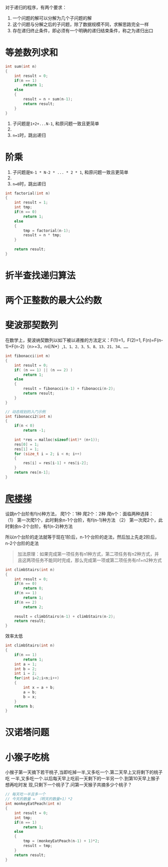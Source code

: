 对于递归的程序，有两个要求：

1. 一个问题的解可以分解为几个子问题的解
2. 这个问题与分解之后的子问题，除了数据规模不同，求解思路完全一样
3. 存在递归终止条件，即必须有一个明确的递归结束条件，称之为递归出口


# 等差数列求和
```c
int sum(int n)
{
    int result = 0;
    if(n == 1)
        return 1;
    else
    {
        result = n + sum(n-1);
        return result;
    }
}
```
1. 子问题是`1+2+...N-1`, 和原问题一致且更简单
2. 
3. `n=1`时，跳出递归

# 阶乘
1. 子问题是`N-1 * N-2 * ... * 2 * 1`, 和原问题一致且更简单
2. 
3. `n=0`时，跳出递归

```c
int factorial(int n)
{
    int result = 1;
    int tmp;
    if(n == 0)
        return 1;
    else
    {
        tmp = factorial(n-1);
        result = n * tmp;
    }
    
    return result;
}
```

# 折半查找递归算法

# 两个正整数的最大公约数

# 斐波那契数列
在数学上，斐波纳契数列以如下被以递推的方法定义：F(1)=1，F(2)=1, F(n)=F(n-1)+F(n-2)（n>=3，n∈N*）,`1、1、2、3、5、8、13、21、34、……`
```c
int fibonacci(int n)
{
    int result = 0;
    if( (n == 1) || (n == 2) )
        return 1;
    else
    {
        result = fibonacci(n-1) + fibonacci(n-2);
        return result;
    }
}

// 动态规划的入门示例
int fibonacci2(int n)
{
    if(n < 0)
        return -1;
    
    int *res = malloc(sizeof(int)* (n+1));
    res[0] = 1;
    res[1] = 1;
    for (size_t i = 2; i < n; i++)
    {
        res[i] = res[i-1] + res[i-2];
    }
    return res[n-1];    
}
```

# [爬楼梯](https://leetcode-cn.com/problems/climbing-stairs/)
设跳n个台阶有f(n)种方法，
爬1个：1种
爬2个：2种
爬n个：面临两种选择：
（1） 第一次爬1个，此时剩余n-1个台阶，有f(n-1)种方法
（2） 第一次爬2个，此时剩余n-2个台阶，有f(n-2)种方法

所以n个台阶的走法就等于现在1阶后，n-1个台阶的走法，然后加上先走2阶后，n-2个台阶的走法

> 加法原理：如果完成第一项任务有n1种方式，第二项任务有n2种方式，并且这两项任务不能同时完成，那么完成第一项或第二项任务有n1+n2种方式

```c
int climbStairs(int n)
{
    int result = 0;
    if(n == 0)
        return 0;
    if(n == 1)
        return 1;
    if(n == 2)
        return 2;
    
    result = climbStairs(n-1) + climbStairs(n-2);
    return result;
}
```
效率太低

```c
int climbStairs(int n) 
{
    if(n == 1)
        return 1;
    int a = 1;
    int b = 2;
    int i = 2;
    for(int i=2;i<n;i++)
    {
        int x = a + b;
        a = b;
        b = x;
    }
    return b; 
}
```


# 汉诺塔问题

# 小猴子吃桃
小猴子第一天摘下若干桃子,当即吃掉一半,又多吃一个.第二天早上又将剩下的桃子吃
一半,又多吃一个.以后每天早上吃前一天剩下的一半另一个.到第10天早上猴子想再吃时发
现,只剩下一个桃子了.问第一天猴子共摘多少个桃子？

```c
// 每天吃一半且多一个
// 今天的数量 = （明天的数量+1）*2
int monkeyEatPeach(int n)
{
    int result = 0;
    int tmp;
    if(n == 1) 
        return 1;
    else
    {
        tmp = (monkeyEatPeach(n-1) + 1)*2;
        result = tmp;
    }
    return result;
}
```